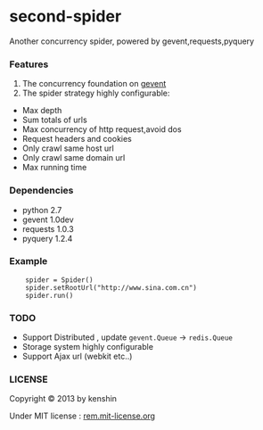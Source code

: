 second-spider
=============

Another concurrency spider, powered by gevent,requests,pyquery 

### Features

1. The concurrency foundation on [gevent](http://www.gevent.org/)
2. The spider strategy highly configurable:

> 
* Max depth 
* Sum totals of urls
* Max concurrency of http request,avoid dos
* Request headers and cookies
* Only crawl same host url
* Only crawl same domain url
* Max running time


### Dependencies

* python 2.7
* gevent 1.0dev
* requests 1.0.3
* pyquery 1.2.4


### Example

        spider = Spider()
        spider.setRootUrl("http://www.sina.com.cn")
        spider.run()


### TODO

* Support Distributed , update `gevent.Queue` -> `redis.Queue`
* Storage system highly configurable
* Support Ajax url (webkit etc..)


### LICENSE

Copyright © 2013 by kenshin

Under MIT license : [rem.mit-license.org](http://rem.mit-license.org/)


